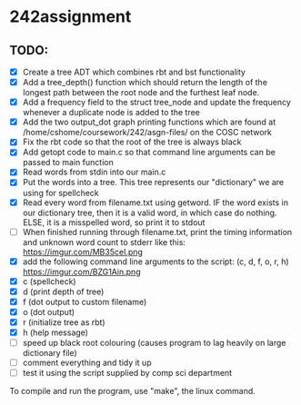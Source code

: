 # 242assignment
## TODO: 
- [x] Create a tree ADT which combines rbt and bst functionality
- [x] Add a tree_depth() function which should return the length of the longest path between the root node and the furthest leaf node.
- [x] Add a frequency field to the struct tree_node and update the frequency whenever a duplicate node is added to the tree
- [x] Add the two output_dot graph printing functions which are found at /home/cshome/coursework/242/asgn-files/ on the COSC network
- [x] Fix the rbt code so that the root of the tree is always black
- [x] Add getopt code to main.c so that command line arguments can be passed to main function
- [x] Read words from stdin into our main.c 
- [x] Put the words into a tree. This tree represents our "dictionary" we are using for spellcheck
- [x] Read every word from filename.txt using getword. IF the word exists in our dictionary tree, then it is a valid word, in which case do nothing. ELSE, it is a misspelled word, so print it to stdout
- [ ] When finished running through filename.txt, print the timing information and unknown word count to stderr like this: https://imgur.com/MB35ceI.png
- [x] add the following command line arguments to the script: (c, d, f, o, r, h) https://imgur.com/BZG1Ain.png
- [x] c (spellcheck)
- [x] d (print depth of tree)
- [x] f (dot output to custom filename)
- [x] o (dot output)
- [x] r (initialize tree as rbt)
- [x] h (help message)
- [ ] speed up black root colouring (causes program to lag heavily on large dictionary file)
- [ ] comment everything and tidy it up
- [ ] test it using the script supplied by comp sci department

To compile and run the program, use "make", the linux command.
